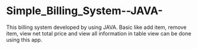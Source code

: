 # Simple_Billing_System--JAVA-
This billing system developed by using JAVA. Basic like add item, remove item, view net total price and view all information in table view can be done using this app.

